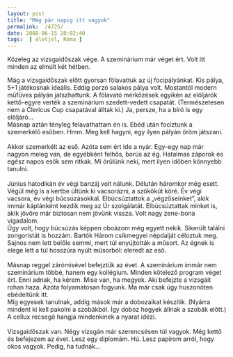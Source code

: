```yaml
---
layout: post
title: "Még pár napig itt vagyok"
permalink:  /4725/ 
date: 2008-06-15 20:02:40
tags:  [ életjel, Róma ] 
---
```

Közeleg az vizsgaidőszak vége. A szeminárium már véget ért. Volt itt minden az elmúlt két hétben.



<!--break-->  
<div>Mág a vizsgaidőszak előtt gyorsan fölavattuk az új focipályánkat. Kis pálya, 5+1 játékosnak ideális. Eddig porzó salakos pálya volt. Mostantól modern műfűves pályán játszhattunk. A fölavató mérkőzések egyikén az elöljárók kettő-egyre verték a szeminárium szedett-vedett csapatát. (Természetesen nem a Clericus Cup csapatával álltak ki.) Ja, persze, ha a bíró is egy elöljáró...</div><div>Másnap aztán tényleg felavathattam én is. Ebéd után fociztunk a szemerkélő esőben. Hmm. Meg kell hagyni, egy ilyen pályán öröm játszani.</div><div>&nbsp;</div><div>Akkor szemerkélt az eső. Azóta sem ért ide a nyár. Egy-egy nap már nagyon meleg van, de egyébként felhős, borús az ég. Hatalmas záporok és egész napos esők sem ritkák. Mi örülünk neki, mert ilyen időben könnyebb tanulni.</div><div>&nbsp;</div><div>Június hatodikán év végi banzáj volt nálunk. Délután háromkor még esett. Végül még is a kertbe ültünk ki vacsorázni, a szökőkút köré. Év végi vacsora, év végi búcsúzásokkal. Elbúcsúztattok a &bdquo;végzőseinket&rdquo;, akik immár káplánként kezdik meg az Úr szolgálatát. Elbúcsúztattak minket is, akik jövőre már biztosan nem jövünk vissza. Volt nagy zene-bona vigadalom.</div><div>Úgy volt, hogy búcsúzás képpen oboázom még egyett nekik. Sikerült találni zongoristát is hozzám. Bartók Három csíkmegyei népdalját céloztuk meg. Sajnos nem lett belőle semmi, mert túl enyújtották a műsort. Az égnek is elege lett a túl hosszúra nyúlt műsorból: eleredt az eső.</div><div>&nbsp;</div><div>Másnap reggel zárómisével befejztük az évet. A szeminárium immár nem szeminárium többé, hanem egy kollégium. Minden kötelező program véget ért. Enni adnak, ha kérem. Mise van, ha megyek. Aki befejzte a vizsgáit rohan haza. Azóta folyamatosan fogyunk. Ma már csak úgy huszonöten ebédeltünk itt.</div><div>Míg egyesek tanulnak, addig mások már a dobozaikat készítik. (Nyárra mindent ki kell pakolni a szobákból. &Iacute;gy doboz hegyek állnak a szobák előtt.) A cellux recsegő hangja mindenkinek a nyarat idézi.</div><div>&nbsp;</div><div>Vizsgaidőszak van. Négy vizsgán már szerencsésen túl vagyok. Még kettő és befejezem az évet. Lesz egy diplomám. Hú. Lesz papírom arról, hogy okos vagyok. Pedig, ha tudnák...</div>&nbsp;

